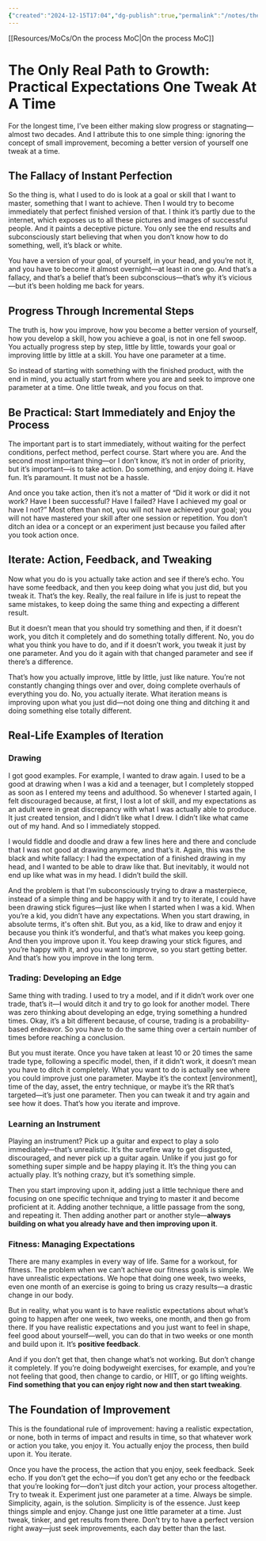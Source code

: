 ```yaml
---
{"created":"2024-12-15T17:04","dg-publish":true,"permalink":"/notes/the-only-real-path-to-growth/","dgPassFrontmatter":true,"updated":"2025-01-13T07:22:41.313+01:00"}
---
```


[[Resources/MoCs/On the process MoC\|On the process MoC]]
# The Only Real Path to Growth: Practical Expectations One Tweak  At A Time
For the longest time, I’ve been either making slow progress or stagnating—almost two decades. And I attribute this to one simple thing: ignoring the concept of small improvement, becoming a better version of yourself one tweak at a time.

## The Fallacy of Instant Perfection

So the thing is, what I used to do is look at a goal or skill that I want to master, something that I want to achieve. Then I would try to become immediately that perfect finished version of that. I think it’s partly due to the internet, which exposes us to all these pictures and images of successful people. And it paints a deceptive picture. You only see the end results and subconsciously start believing that when you don’t know how to do something, well, it’s black or white.

You have a version of your goal, of yourself, in your head, and you’re not it, and you have to become it almost overnight—at least in one go. And that’s a fallacy, and that’s a belief that’s been subconscious—that’s why it’s vicious—but it’s been holding me back for years.

## Progress Through Incremental Steps

The truth is, how you improve, how you become a better version of yourself, how you develop a skill, how you achieve a goal, is not in one fell swoop. You actually progress step by step, little by little, towards your goal or improving little by little at a skill. You have one parameter at a time.

So instead of starting with something with the finished product, with the end in mind, you actually start from where you are and seek to improve one parameter at a time. One little tweak, and you focus on that.

## Be Practical: Start Immediately and Enjoy the Process

The important part is to start immediately, without waiting for the perfect conditions, perfect method, perfect course. Start where you are. And the second most important thing—or I don’t know, it’s not in order of priority, but it’s important—is to take action. Do something, and enjoy doing it. Have fun. It’s paramount. It must not be a hassle.

And once you take action, then it’s not a matter of “Did it work or did it not work? Have I been successful? Have I failed? Have I achieved my goal or have I not?” Most often than not, you will not have achieved your goal; you will not have mastered your skill after one session or repetition. You don’t ditch an idea or a concept or an experiment just because you failed after you took action once.

## Iterate: Action, Feedback, and Tweaking

Now what you do is you actually take action and see if there’s echo. You have some feedback, and then you keep doing what you just did, but you tweak it. That’s the key. Really, the real failure in life is just to repeat the same mistakes, to keep doing the same thing and expecting a different result.

But it doesn’t mean that you should try something and then, if it doesn’t work, you ditch it completely and do something totally different. No, you do what you think you have to do, and if it doesn’t work, you tweak it just by one parameter. And you do it again with that changed parameter and see if there’s a difference.

That’s how you actually improve, little by little, just like nature. You’re not constantly changing things over and over, doing complete overhauls of everything you do. No, you actually iterate. What iteration means is improving upon what you just did—not doing one thing and ditching it and doing something else totally different.

## Real-Life Examples of Iteration

### Drawing

I got good examples. For example, I wanted to draw again. I used to be a good at drawing when I was a kid and a teenager, but I completely stopped as soon as I entered my teens and adulthood. So whenever I started again, I felt discouraged because, at first, I lost a lot of skill, and my expectations as an adult were in great discrepancy with what I was actually able to produce. It just created tension, and I didn’t like what I drew. I didn’t like what came out of my hand. And so I immediately stopped.

I would fiddle and doodle and draw a few lines here and there and conclude that I was not good at drawing anymore, and that’s it. Again, this was the black and white fallacy: I had the expectation of a finished drawing in my head, and I wanted to be able to draw like that. But inevitably, it would not end up like what was in my head. I didn’t build the skill.

And the problem is that I'm subconsciously trying to draw a masterpiece, instead of a simple thing and be happy with it and try to iterate, I could have been drawing stick figures—just like when I started when I was a kid. When you’re a kid, you didn’t have any expectations. When you start drawing, in absolute terms, it's often shit. But you, as a kid, like to draw and enjoy it because you think it’s wonderful, and that’s what makes you keep going. And then you improve upon it. You keep drawing your stick figures, and you’re happy with it, and you want to improve, so you start getting better. And that’s how you improve in the long term.

### Trading: Developing an Edge

Same thing with trading. I used to try a model, and if it didn’t work over one trade, that’s it—I would ditch it and try to go look for another model. There was zero thinking about developing an edge, trying something a hundred times. Okay, it’s a bit different because, of course, trading is a probability-based endeavor. So you have to do the same thing over a certain number of times before reaching a conclusion.

But you must iterate. Once you have taken at least 10 or 20 times the same trade type, following a specific model, then, if it didn’t work, it doesn’t mean you have to ditch it completely. What you want to do is actually see where you could improve just one parameter. Maybe it’s the context [environment], time of the day, asset, the entry technique, or maybe it’s the RR that’s targeted—it’s just one parameter. Then you can tweak it and try again and see how it does. That’s how you iterate and improve.

### Learning an Instrument

Playing an instrument? Pick up a guitar and expect to play a solo immediately—that’s unrealistic. It’s the surefire way to get disgusted, discouraged, and never pick up a guitar again. Unlike if you just go for something super simple and be happy playing it. It’s the thing you can actually play. It’s nothing crazy, but it’s something simple.

Then you start improving upon it, adding just a little technique there and focusing on one specific technique and trying to master it and become proficient at it. Adding another technique, a little passage from the song, and repeating it. Then adding another part or another style—**always building on what you already have and then improving upon it**.

### Fitness: Managing Expectations

There are many examples in every way of life. Same for a workout, for fitness. The problem when we can’t achieve our fitness goals is simple. We have unrealistic expectations. We hope that doing one week, two weeks, even one month of an exercise is going to bring us crazy results—a drastic change in our body.

But in reality, what you want is to have realistic expectations about what’s going to happen after one week, two weeks, one month, and then go from there. If you have realistic expectations and you just want to feel in shape, feel good about yourself—well, you can do that in two weeks or one month and build upon it. It’s **positive feedback**.

And if you don’t get that, then change what’s not working. But don’t change it completely. If you’re doing bodyweight exercises, for example, and you’re not feeling that good, then change to cardio, or HIIT, or go lifting weights. **Find something that you can enjoy right now and then start tweaking**.

## The Foundation of Improvement

This is the foundational rule of improvement: having a realistic expectation, or none, both in terms of impact and results in time, so that whatever work or action you take, you enjoy it. You actually enjoy the process, then build upon it. You iterate.

Once you have the process, the action that you enjoy, seek feedback. Seek echo. If you don’t get the echo—if you don’t get any echo or the feedback that you’re looking for—don’t just ditch your action, your process altogether. Try to tweak it. Experiment just one parameter at a time. Always be simple. Simplicity, again, is the solution. Simplicity is of the essence. Just keep things simple and enjoy. Change just one little parameter at a time. Just tweak, tinker, and get results from there. Don’t try to have a perfect version right away—just seek improvements, each day better than the last.